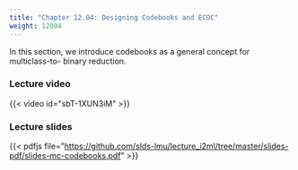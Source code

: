 ```yaml
---
title: "Chapter 12.04: Designing Codebooks and ECOC"
weight: 12004
---
```

In this section, we introduce codebooks as a general concept for multiclass-to- binary reduction. 

<!--more-->

### Lecture video

{{< video id="sbT-1XUN3iM" >}}

### Lecture slides

{{< pdfjs file="https://github.com/slds-lmu/lecture_i2ml/tree/master/slides-pdf/slides-mc-codebooks.pdf" >}}
